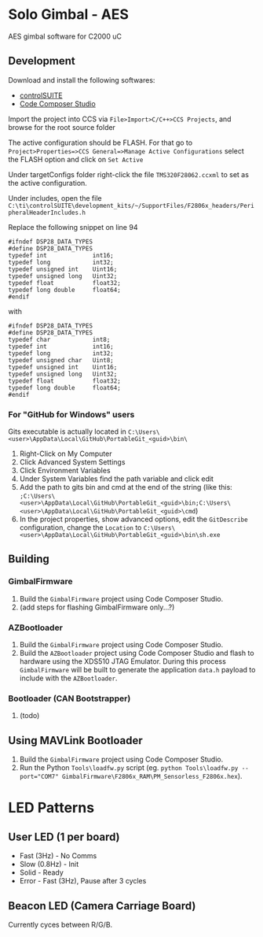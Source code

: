 # Solo Gimbal - AES
AES gimbal software for C2000 uC

## Development
Download and install the following softwares:
* [controlSUITE](http://www.ti.com/tool/controlsuite)
* [Code Composer Studio](http://www.ti.com/tool/ccstudio)

Import the project into CCS via ```File>Import>C/C++>CCS Projects```, and browse for the root source folder

The active configuration should be FLASH. For that go to ```Project>Properties=>CCS General=>Manage Active Configurations``` select the FLASH option and click on ```Set Active```

Under targetConfigs folder right-click the file ```TMS320F28062.ccxml``` to set as the active configuration.

Under includes, open the file ```C:\ti\controlSUITE\development_kits/~/SupportFiles/F2806x_headers/PeripheralHeaderIncludes.h```

Replace the following snippet on line 94

```
#ifndef DSP28_DATA_TYPES
#define DSP28_DATA_TYPES
typedef int             int16;
typedef long            int32;
typedef unsigned int    Uint16;
typedef unsigned long   Uint32;
typedef float           float32;
typedef long double     float64;
#endif
```
with
```
#ifndef DSP28_DATA_TYPES
#define DSP28_DATA_TYPES
typedef char            int8;
typedef int             int16;
typedef long            int32;
typedef unsigned char   Uint8;
typedef unsigned int    Uint16;
typedef unsigned long   Uint32;
typedef float           float32;
typedef long double     float64;
#endif
```

### For "GitHub for Windows" users
Gits executable is actually located in ```C:\Users\<user>\AppData\Local\GitHub\PortableGit_<guid>\bin\```

1. Right-Click on My Computer
2. Click Advanced System Settings
3. Click Environment Variables
4. Under System Variables find the path variable and click edit
5. Add the path to gits bin and cmd at the end of the string (like this: ```;C:\Users\<user>\AppData\Local\GitHub\PortableGit_<guid>\bin;C:\Users\<user>\AppData\Local\GitHub\PortableGit_<guid>\cmd```)
6. In the project properties, show advanced options, edit the ```GitDescribe``` configuration, change the ```Location``` to  ```C:\Users\<user>\AppData\Local\GitHub\PortableGit_<guid>\bin\sh.exe```

## Building

### GimbalFirmware

1. Build the ```GimbalFirmware``` project using Code Composer Studio.
2. (add steps for flashing GimbalFirmware only...?)

### AZBootloader

1. Build the ```GimbalFirmware``` project using Code Composer Studio.
2. Build the ```AZBootloader``` project using Code Composer Studio and flash to hardware using the XDS510 JTAG Emulator. During this process ```GimbalFirmware``` will be built to generate the application ```data.h``` payload to include with the ```AZBootloader```.

### Bootloader (CAN Bootstrapper)

1. (todo)

## Using MAVLink Bootloader

1. Build the ```GimbalFirmware``` project using Code Composer Studio.
2. Run the Python ```Tools\loadfw.py``` script (eg. ```python Tools\loadfw.py --port="COM7" GimbalFirmware\F2806x_RAM\PM_Sensorless_F2806x.hex```).

# LED Patterns

## User LED (1 per board)

* Fast (3Hz) - No Comms
* Slow (0.8Hz) - Init
* Solid - Ready
* Error - Fast (3Hz), Pause after 3 cycles

## Beacon LED (Camera Carriage Board)

Currently cyces between R/G/B.
